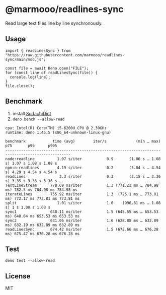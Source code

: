 # @marmooo/readlines-sync

Read large text files line by line synchronously.

## Usage

```
import { readLinesSync } from "https://raw.githubusercontent.com/marmooo/readlines-sync/main/mod.js";

const file = await Deno.open("FILE");
for (const line of readLinesSync(file)) {
  console.log(line);
}
file.close();
```

## Benchmark

1. install [SudachiDict](https://github.com/WorksApplications/SudachiDict)
2. `deno bench --allow-read`

```
cpu: Intel(R) Core(TM) i5-6200U CPU @ 2.30GHz
runtime: deno 1.45.5 (x86_64-unknown-linux-gnu)

benchmark            time (avg)        iter/s             (min … max)       p75       p99      p995
--------------------------------------------------------------------- -----------------------------
node:readline          1.07 s/iter           0.9       (1.06 s … 1.08 s) 1.07 s 1.08 s 1.08 s
npm:n-readlines        4.19 s/iter           0.2       (3.84 s … 4.54 s) 4.29 s 4.54 s 4.54 s
readLines               3.3 s/iter           0.3       (3.15 s … 3.36 s) 3.35 s 3.36 s 3.36 s
TextLineStream      778.69 ms/iter           1.3 (771.22 ms … 784.98 ms) 782.5 ms 784.98 ms 784.98 ms
iterateLines        755.92 ms/iter           1.3  (725.1 ms … 773.81 ms) 772.17 ms 773.81 ms 773.81 ms
split                  1.01 s/iter           1.0    (996.61 ms … 1.08 s) 1 s 1.08 s 1.08 s
sync1               648.11 ms/iter           1.5 (645.55 ms … 653.53 ms) 648.04 ms 653.53 ms 653.53 ms
sync2               631.06 ms/iter           1.6 (628.88 ms … 632.89 ms) 632.19 ms 632.89 ms 632.89 ms
readLinesSync       674.42 ms/iter           1.5 (672.66 ms … 676.28 ms) 675.47 ms 676.28 ms 676.28 ms
```

## Test

`deno test --allow-read`

## License

MIT
